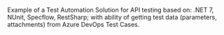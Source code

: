 Example of a Test Automation Solution for API testing based on: .NET 7, NUnit, Specflow, RestSharp;
with ability of getting test data (parameters, attachments) from Azure DevOps Test Cases.
